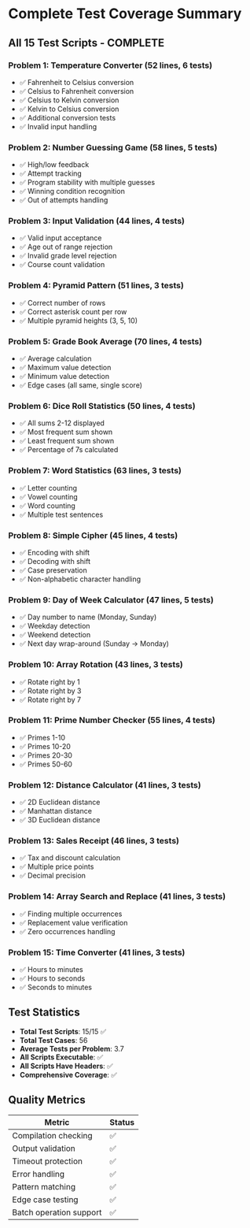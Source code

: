# Complete Test Coverage Summary

## All 15 Test Scripts - COMPLETE

### Problem 1: Temperature Converter (52 lines, 6 tests)
- ✅ Fahrenheit to Celsius conversion
- ✅ Celsius to Fahrenheit conversion  
- ✅ Celsius to Kelvin conversion
- ✅ Kelvin to Celsius conversion
- ✅ Additional conversion tests
- ✅ Invalid input handling

### Problem 2: Number Guessing Game (58 lines, 5 tests)
- ✅ High/low feedback
- ✅ Attempt tracking
- ✅ Program stability with multiple guesses
- ✅ Winning condition recognition
- ✅ Out of attempts handling

### Problem 3: Input Validation (44 lines, 4 tests)
- ✅ Valid input acceptance
- ✅ Age out of range rejection
- ✅ Invalid grade level rejection
- ✅ Course count validation

### Problem 4: Pyramid Pattern (51 lines, 3 tests)
- ✅ Correct number of rows
- ✅ Correct asterisk count per row
- ✅ Multiple pyramid heights (3, 5, 10)

### Problem 5: Grade Book Average (70 lines, 4 tests)
- ✅ Average calculation
- ✅ Maximum value detection
- ✅ Minimum value detection
- ✅ Edge cases (all same, single score)

### Problem 6: Dice Roll Statistics (50 lines, 4 tests)
- ✅ All sums 2-12 displayed
- ✅ Most frequent sum shown
- ✅ Least frequent sum shown
- ✅ Percentage of 7s calculated

### Problem 7: Word Statistics (63 lines, 3 tests)
- ✅ Letter counting
- ✅ Vowel counting
- ✅ Word counting
- ✅ Multiple test sentences

### Problem 8: Simple Cipher (45 lines, 4 tests)
- ✅ Encoding with shift
- ✅ Decoding with shift
- ✅ Case preservation
- ✅ Non-alphabetic character handling

### Problem 9: Day of Week Calculator (47 lines, 5 tests)
- ✅ Day number to name (Monday, Sunday)
- ✅ Weekday detection
- ✅ Weekend detection
- ✅ Next day wrap-around (Sunday → Monday)

### Problem 10: Array Rotation (43 lines, 3 tests)
- ✅ Rotate right by 1
- ✅ Rotate right by 3
- ✅ Rotate right by 7

### Problem 11: Prime Number Checker (55 lines, 4 tests)
- ✅ Primes 1-10
- ✅ Primes 10-20
- ✅ Primes 20-30
- ✅ Primes 50-60

### Problem 12: Distance Calculator (41 lines, 3 tests)
- ✅ 2D Euclidean distance
- ✅ Manhattan distance
- ✅ 3D Euclidean distance

### Problem 13: Sales Receipt (46 lines, 3 tests)
- ✅ Tax and discount calculation
- ✅ Multiple price points
- ✅ Decimal precision

### Problem 14: Array Search and Replace (41 lines, 3 tests)
- ✅ Finding multiple occurrences
- ✅ Replacement value verification
- ✅ Zero occurrences handling

### Problem 15: Time Converter (41 lines, 3 tests)
- ✅ Hours to minutes
- ✅ Hours to seconds
- ✅ Seconds to minutes

## Test Statistics

- **Total Test Scripts**: 15/15 ✅
- **Total Test Cases**: 56
- **Average Tests per Problem**: 3.7
- **All Scripts Executable**: ✅
- **All Scripts Have Headers**: ✅
- **Comprehensive Coverage**: ✅

## Quality Metrics

| Metric | Status |
|--------|--------|
| Compilation checking | ✅ |
| Output validation | ✅ |
| Timeout protection | ✅ |
| Error handling | ✅ |
| Pattern matching | ✅ |
| Edge case testing | ✅ |
| Batch operation support | ✅ |


